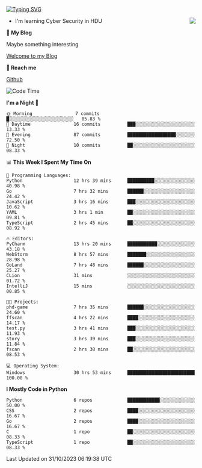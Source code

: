 [![Typing SVG](https://readme-typing-svg.herokuapp.com?font=Fira+Code&pause=1000&random=false&width=450&height=60&lines=Hello+%F0%9F%91%8B%F0%9F%8F%BB;I'm+JBNRZ)](https://git.io/typing-svg)

<a href="#">
  <img align="right" src="https://github-readme-stats.vercel.app/api?username=JBNRZ&show_icons=true&bg_color=15,f2f7fd,E0EAFC" />
</a>

- I'm learning Cyber Security in HDU

 **🌱 My Blog**

Maybe something interesting

[Welcome to my Blog](https://jbnrz.com.cn/)

 **💬 Reach me** 

[Github](https://github.com/JBNRZ)


<!--START_SECTION:waka-->
![Code Time](http://img.shields.io/badge/Code%20Time-70%20hrs%2053%20mins-blue)

**I'm a Night 🦉** 

```text
🌞 Morning                7 commits           █░░░░░░░░░░░░░░░░░░░░░░░░   05.83 % 
🌆 Daytime                16 commits          ███░░░░░░░░░░░░░░░░░░░░░░   13.33 % 
🌃 Evening                87 commits          ██████████████████░░░░░░░   72.50 % 
🌙 Night                  10 commits          ██░░░░░░░░░░░░░░░░░░░░░░░   08.33 % 
```


📊 **This Week I Spent My Time On** 

```text
💬 Programming Languages: 
Python                   12 hrs 39 mins      ██████████░░░░░░░░░░░░░░░   40.98 % 
Go                       7 hrs 32 mins       ██████░░░░░░░░░░░░░░░░░░░   24.42 % 
JavaScript               3 hrs 16 mins       ███░░░░░░░░░░░░░░░░░░░░░░   10.62 % 
YAML                     3 hrs 1 min         ██░░░░░░░░░░░░░░░░░░░░░░░   09.81 % 
TypeScript               2 hrs 45 mins       ██░░░░░░░░░░░░░░░░░░░░░░░   08.92 % 

🔥 Editors: 
PyCharm                  13 hrs 20 mins      ███████████░░░░░░░░░░░░░░   43.18 % 
WebStorm                 8 hrs 57 mins       ███████░░░░░░░░░░░░░░░░░░   28.98 % 
GoLand                   7 hrs 48 mins       ██████░░░░░░░░░░░░░░░░░░░   25.27 % 
CLion                    31 mins             ░░░░░░░░░░░░░░░░░░░░░░░░░   01.72 % 
IntelliJ                 15 mins             ░░░░░░░░░░░░░░░░░░░░░░░░░   00.85 % 

🐱‍💻 Projects: 
phd-game                 7 hrs 35 mins       ██████░░░░░░░░░░░░░░░░░░░   24.60 % 
ffscan                   4 hrs 22 mins       ████░░░░░░░░░░░░░░░░░░░░░   14.17 % 
test.py                  3 hrs 41 mins       ███░░░░░░░░░░░░░░░░░░░░░░   11.93 % 
story                    3 hrs 39 mins       ███░░░░░░░░░░░░░░░░░░░░░░   11.84 % 
fscan                    2 hrs 38 mins       ██░░░░░░░░░░░░░░░░░░░░░░░   08.53 % 

💻 Operating System: 
Windows                  30 hrs 53 mins      █████████████████████████   100.00 % 
```

**I Mostly Code in Python** 

```text
Python                   6 repos             ████████████░░░░░░░░░░░░░   50.00 % 
CSS                      2 repos             ████░░░░░░░░░░░░░░░░░░░░░   16.67 % 
Go                       2 repos             ████░░░░░░░░░░░░░░░░░░░░░   16.67 % 
C                        1 repo              ██░░░░░░░░░░░░░░░░░░░░░░░   08.33 % 
TypeScript               1 repo              ██░░░░░░░░░░░░░░░░░░░░░░░   08.33 % 
```




 Last Updated on 31/10/2023 06:19:38 UTC
<!--END_SECTION:waka-->
